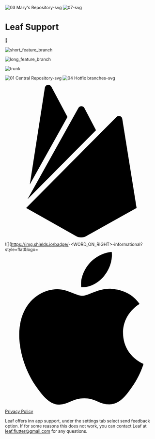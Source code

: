 ![03 Mary's Repository-svg](https://user-images.githubusercontent.com/42720743/125070834-c8a82880-e0b8-11eb-9c80-3aeadde86de5.png)
![07-svg](https://user-images.githubusercontent.com/42720743/125070851-ce057300-e0b8-11eb-916d-0da3158d41b7.png)


# Leaf Support
&#127807;

![short_feature_branch](https://user-images.githubusercontent.com/42720743/125068483-d1e3c600-e0b5-11eb-997f-bb1c27776585.png)

![long_feature_branch](https://user-images.githubusercontent.com/42720743/125068582-ecb63a80-e0b5-11eb-97b2-198503e464a6.png)

![trunk](https://user-images.githubusercontent.com/42720743/125068594-efb12b00-e0b5-11eb-9c31-c51dc7205b85.png)

![01 Central Repository-svg](https://user-images.githubusercontent.com/42720743/125070115-f640a200-e0b7-11eb-8b36-348fdc08fded.png)
![04 Hotfix branches-svg](https://user-images.githubusercontent.com/42720743/125070122-f8a2fc00-e0b7-11eb-95b3-1fb7c7b17137.png)




<svg role="img" viewBox="0 0 24 24" xmlns="http://www.w3.org/2000/svg"><title>Firebase</title><path d="M3.89 15.672L6.255.461A.542.542 0 017.27.288l2.543 4.771zm16.794 3.692l-2.25-14a.54.54 0 00-.919-.295L3.316 19.365l7.856 4.427a1.621 1.621 0 001.588 0zM14.3 7.147l-1.82-3.482a.542.542 0 00-.96 0L3.53 17.984z"/></svg>

![](https://img.shields.io/badge/<iOS>-<WORD_ON_RIGHT>-informational?style=flat&logo=<svg role="img" viewBox="0 0 24 24" xmlns="http://www.w3.org/2000/svg"><title>Apple</title><path d="M12.152 6.896c-.948 0-2.415-1.078-3.96-1.04-2.04.027-3.91 1.183-4.961 3.014-2.117 3.675-.546 9.103 1.519 12.09 1.013 1.454 2.208 3.09 3.792 3.039 1.52-.065 2.09-.987 3.935-.987 1.831 0 2.35.987 3.96.948 1.637-.026 2.676-1.48 3.676-2.948 1.156-1.688 1.636-3.325 1.662-3.415-.039-.013-3.182-1.221-3.22-4.857-.026-3.04 2.48-4.494 2.597-4.559-1.429-2.09-3.623-2.324-4.39-2.376-2-.156-3.675 1.09-4.61 1.09zM15.53 3.83c.843-1.012 1.4-2.427 1.245-3.83-1.207.052-2.662.805-3.532 1.818-.78.896-1.454 2.338-1.273 3.714 1.338.104 2.715-.688 3.559-1.701"/>&logoColor=white&color=2bbc8a)

[Privacy Policy](privacy.md) 

Leaf offers inn app support, under the settings tab select send feedback option. If for some reasons this does not work, you can contact Leaf at leaf.flutter@gmail.com for any questions.
